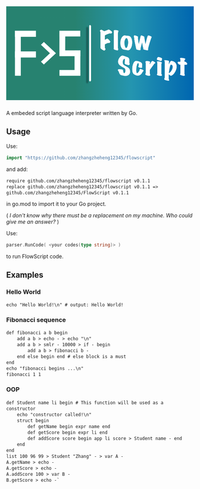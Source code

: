 # ![FlowScript!](icon/flowscript.png)

A embeded script language interpreter written by Go.

## Usage

Use:

```go
import "https://github.com/zhangzheheng12345/flowscript"
```

and add:

```
require github.com/zhangzheheng12345/flowscript v0.1.1
replace github.com/zhangzheheng12345/flowscript v0.1.1 => github.com/zhangzheheng12345/FlowScript v0.1.1
```

in go.mod to import it to your Go project.

( *I don't know why there must be a replacement on my machine. Who could give me an answer?* )

Use:

```go
parser.RunCode( <your codes(type string)> )
```

to run FlowScript code.

## Examples

### Hello World

```
echo "Hello World!\n" # output: Hello World!
```

### Fibonacci sequence

```
def fibonacci a b begin
    add a b > echo - > echo "\n"
    add a b > smlr - 10000 > if - begin
        add a b > fibonacci b -
    end else begin end # else block is a must
end
echo "fibonacci begins ...\n"
fibonacci 1 1
```

### OOP

```
def Student name li begin # This function will be used as a constructor
    echo "constructor called!\n"
    struct begin
        def getName begin expr name end
        def getScore begin expr li end
        def addScore score begin app li score > Student name - end
    end
end
list 100 96 99 > Student "Zhang" - > var A -
A.getName > echo -
A.getScore > echo -
A.addScore 100 > var B -
B.getScore > echo -`
```